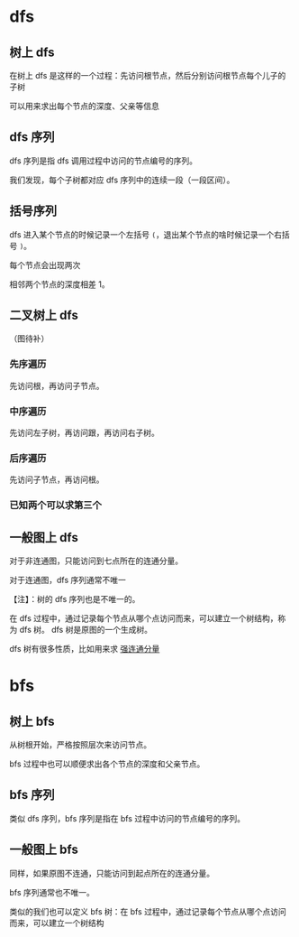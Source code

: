 # dfs

## 树上 dfs

在树上 dfs 是这样的一个过程：先访问根节点，然后分别访问根节点每个儿子的子树

可以用来求出每个节点的深度、父亲等信息

## dfs 序列

dfs 序列是指 dfs 调用过程中访问的节点编号的序列。

我们发现，每个子树都对应 dfs 序列中的连续一段（一段区间）。

## 括号序列

dfs 进入某个节点的时候记录一个左括号 `(`，退出某个节点的啥时候记录一个右括号 `)`。

每个节点会出现两次

相邻两个节点的深度相差 1。

## 二叉树上 dfs

（图待补）

### 先序遍历

先访问根，再访问子节点。

### 中序遍历

先访问左子树，再访问跟，再访问右子树。

### 后序遍历

先访问子节点，再访问根。

### 已知两个可以求第三个

## 一般图上 dfs

对于非连通图，只能访问到七点所在的连通分量。

对于连通图，dfs 序列通常不唯一

【注】：树的 dfs 序列也是不唯一的。

在 dfs 过程中，通过记录每个节点从哪个点访问而来，可以建立一个树结构，称为 dfs 树。 dfs 树是原图的一个生成树。

dfs 树有很多性质，比如用来求 [强连通分量](scc)

# bfs

## 树上 bfs

从树根开始，严格按照层次来访问节点。

bfs 过程中也可以顺便求出各个节点的深度和父亲节点。

## bfs 序列

类似 dfs 序列，bfs 序列是指在 bfs 过程中访问的节点编号的序列。

## 一般图上 bfs

同样，如果原图不连通，只能访问到起点所在的连通分量。

bfs 序列通常也不唯一。

类似的我们也可以定义 bfs 树：在 bfs 过程中，通过记录每个节点从哪个点访问而来，可以建立一个树结构
